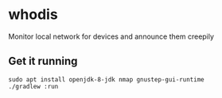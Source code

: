 # whodis
Monitor local network for devices and announce them creepily

## Get it running
```
sudo apt install openjdk-8-jdk nmap gnustep-gui-runtime
./gradlew :run
```
